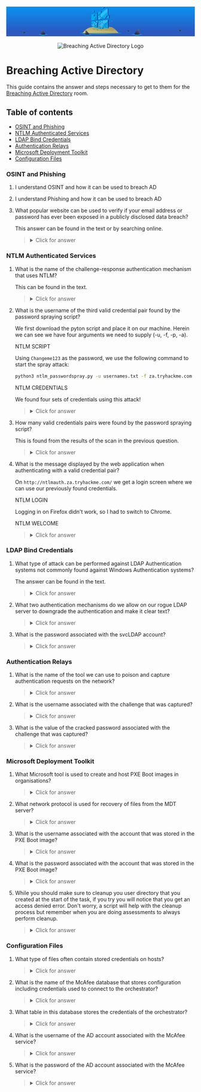 ![Breaching Active Directory Banner](https://github.com/Kevinovitz/TryHackMe_Writeups/raw/main/breachingad/Breaching_Active_Directory_Banner.png)

<p align="center">
   <img src="https://github.com/Kevinovitz/TryHackMe_Writeups/raw/main/breachingad/Breaching_Active_Directory_Cover.png" alt="Breaching Active Directory Logo">
</p>

# Breaching Active Directory

This guide contains the answer and steps necessary to get to them for the [Breaching Active Directory](https://tryhackme.com/r/room/breachingad) room.

## Table of contents

- [OSINT and Phishing](#osint-and-phishing)
- [NTLM Authenticated Services](#ntlm-authenticated-services)
- [LDAP Bind Credentials](#ldap-bind-credentials)
- [Authentication Relays](#authentication-relays)
- [Microsoft Deployment Toolkit](#microsoft-deployment-toolkit)
- [Configuration Files](#configuration-files)

### OSINT and Phishing

1. I understand OSINT and how it can be used to breach AD

2. I understand Phishing and how it can be used to breach AD

3. What popular website can be used to verify if your email address or password has ever been exposed in a publicly disclosed data breach?

   This answer can be found in the text or by searching online.

   ><details><summary>Click for answer</summary>HaveIBeenPwned</details>

### NTLM Authenticated Services

1. What is the name of the challenge-response authentication mechanism that uses NTLM?

   This can be found in the text.

   ><details><summary>Click for answer</summary>NetNtlm</details>

2. What is the username of the third valid credential pair found by the password spraying script?

   We first download the pyton script and place it on our machine. Herein we can see we have four arguments we need to supply (-u, -f, -p, -a).

   NTLM SCRIPT

   Using `Changeme123` as the password, we use the following command to start the spray attack:

   ```sh
   python3 ntlm_passwordspray.py -u usernames.txt -f za.tryhackme.com -p Changeme123 -a http://ntlmauth.za.tryhackme.com/
   ```

   NTLM CREDENTIALS

   We found four sets of credentials using this attack!

   ><details><summary>Click for answer</summary>gordon.stevens</details>

3. How many valid credentials pairs were found by the password spraying script?

   This is found from the results of the scan in the previous question.

   ><details><summary>Click for answer</summary>4</details>

4. What is the message displayed by the web application when authenticating with a valid credential pair?

   On `http://ntlmauth.za.tryhackme.com/` we get a login screen where we can use our previously found credentials.

   NTLM LOGIN

   Logging in on Firefox didn't work, so I had to switch to Chrome.

   NTLM WELCOME

   ><details><summary>Click for answer</summary>Hello World</details>

### LDAP Bind Credentials

1. What type of attack can be performed against LDAP Authentication systems not commonly found against Windows Authentication systems?

   The answer can be found in the text.

   ><details><summary>Click for answer</summary>LDAP Pass-back Attack</details>

2. What two authentication mechanisms do we allow on our rogue LDAP server to downgrade the authentication and make it clear text?



   ><details><summary>Click for answer</summary></details>

3. What is the password associated with the svcLDAP account?



   ><details><summary>Click for answer</summary></details>

### Authentication Relays

1. What is the name of the tool we can use to poison and capture authentication requests on the network?



   ><details><summary>Click for answer</summary></details>

2. What is the username associated with the challenge that was captured?



   ><details><summary>Click for answer</summary></details>

3. What is the value of the cracked password associated with the challenge that was captured?



   ><details><summary>Click for answer</summary></details>

### Microsoft Deployment Toolkit

1. What Microsoft tool is used to create and host PXE Boot images in organisations?



   ><details><summary>Click for answer</summary></details>

2. What network protocol is used for recovery of files from the MDT server?



   ><details><summary>Click for answer</summary></details>

3. What is the username associated with the account that was stored in the PXE Boot image?



   ><details><summary>Click for answer</summary></details>

4. What is the password associated with the account that was stored in the PXE Boot image?



   ><details><summary>Click for answer</summary></details>

5. While you should make sure to cleanup you user directory that you created at the start of the task, if you try you will notice that you get an access denied error. Don't worry, a script will help with the cleanup process but remember when you are doing assessments to always perform cleanup.



   ><details><summary>Click for answer</summary></details>

### Configuration Files

1. What type of files often contain stored credentials on hosts?



   ><details><summary>Click for answer</summary></details>

2. What is the name of the McAfee database that stores configuration including credentials used to connect to the orchestrator?



   ><details><summary>Click for answer</summary></details>

3. What table in this database stores the credentials of the orchestrator?



   ><details><summary>Click for answer</summary></details>

4. What is the username of the AD account associated with the McAfee service?



   ><details><summary>Click for answer</summary></details>

5. What is the password of the AD account associated with the McAfee service?



   ><details><summary>Click for answer</summary></details>

